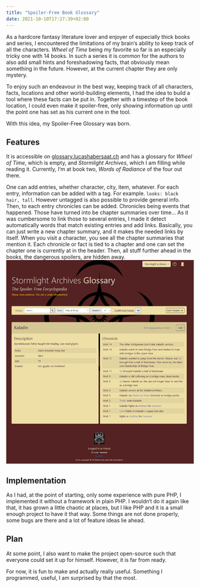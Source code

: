 ```yaml
---
title: "Spoiler-Free Book Glossary"
date: 2021-10-10T17:27:39+02:00
---
```


As a hardcore fantasy literature lover and enjoyer of especially thick books and series, I encountered the limitations of my brain‘s ability to keep track of all the characters. *Wheel of Time* being my favorite so far is an especially tricky one with 14 books. In such a series it is common for the authors to also add small hints and foreshadowing facts, that obviously mean something in the future. However, at the current chapter they are only mystery.

To enjoy such an endeavour in the best way, keeping track of all characters, facts, locations and other world-building elements, I had the idea to build a tool where these facts can be put in. Together with a timestep of the book location, I could even make it spoiler-free, only showing information up until the point one has set as his current one in the tool.

With this idea, my Spoiler-Free Glossary was born.

## Features

It is accessible on [glossary.lucashabersaat.ch](glossary.lucashabersaat.ch)
and has a glossary for *Wheel of Time*, which is empty, and *Stormlight Archives*, which I am filling while reading it. Currently, I‘m at book two, *Words of Radiance* of the four out there.

One can add entries, whether character, city, item, whatever. For each entry, information can be added with a tag. For example.
`looks: black hair, tall`.
However untagged is also possible to provide general info. Then, to each entry chronicles can be added. Chronicles being events that happened. Those have turned into be chapter summaries over time...
As it was cumbersome to link those to several entries, I made it detect automatically words that match existing entries and add links. Basically, you can just write a new chapter summary, and it makes the needed links by itself. When you visit a character, you see all the chapter summaries that mention it.
Each chronicle or fact is tied to a chapter and one can set the chapter one is currently at in the header. Then, all stuff further ahead in the books, the dangerous spoilers, are hidden away.
![Glossary Website](glossary.PNG)

## Implementation
As I had, at the point of starting, only some experience with pure PHP, I implemented it without a framework in plain PHP. I wouldn‘t do it again like that, it has grown a little chaotic at places, but I like PHP and it is a small enough project to have it that way.
Some things are not done properly, some bugs are there and a lot of feature ideas lie ahead.

## Plan

At some point, I also want to make the project open-source such that everyone could set it up for himself. However, it is far from ready.

For now, it is fun to make and actually really useful. Something I programmed, useful, I am surprised by that the most.
